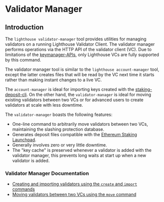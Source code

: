 # Validator Manager

[Ethereum Staking Launchpad]: https://launchpad.ethereum.org/en/
[Import Validators]: #import-validators

## Introduction

The `lighthouse validator-manager` tool provides utilities for managing validators on a running
Lighthouse Validator Client. The validator manager performs operations via the HTTP API of the
validator client (VC). Due to limitations of the
[keymanager-APIs](https://ethereum.github.io/keymanager-APIs/), only Lighthouse VCs are fully
supported by this command.

The validator manager tool is similar to the `lighthouse account-manager` tool, except the latter
creates files that will be read by the VC next time it starts rather than making instant changes to
a live VC.

The `account-manager` is ideal for importing keys created with the
[staking-deposit-cli](https://github.com/ethereum/staking-deposit-cli). On the
other hand, the `validator-manager` is ideal for moving existing validators
between two VCs or for advanced users to create validators at scale with less
downtime.

The `validator-manager` boasts the following features:

- One-line command to arbitrarily move validators between two VCs, maintaining the slashing protection database.
- Generates deposit files compatible with the [Ethereum Staking Launchpad]().
- Generally involves zero or very little downtime.
- The "key cache" is preserved whenever a validator is added with the validator manager, this
    prevents long waits at start up when a new validator is added.

### Validator Manager Documentation

- [Creating and importing validators using the `create` and `import` commands](./validator-manager-create.md)
- [Moving validators between two VCs using the `move` command](./validator-manager.md)